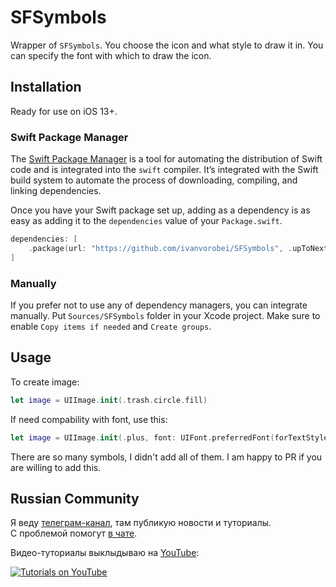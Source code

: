 # SFSymbols

Wrapper of `SFSymbols`. You choose the icon and what style to draw it in. You can specify the font with which to draw the icon.

## Installation

Ready for use on iOS 13+.

### Swift Package Manager

The [Swift Package Manager](https://swift.org/package-manager/) is a tool for automating the distribution of Swift code and is integrated into the `swift` compiler. It’s integrated with the Swift build system to automate the process of downloading, compiling, and linking dependencies.

Once you have your Swift package set up, adding as a dependency is as easy as adding it to the `dependencies` value of your `Package.swift`.

```swift
dependencies: [
    .package(url: "https://github.com/ivanvorobei/SFSymbols", .upToNextMajor(from: "1.0.0"))
]
```

### Manually

If you prefer not to use any of dependency managers, you can integrate manually. Put `Sources/SFSymbols` folder in your Xcode project. Make sure to enable `Copy items if needed` and `Create groups`.

## Usage

To create image:

```swift
let image = UIImage.init(.trash.circle.fill)
```

If need compability with font, use this:

```swift
let image = UIImage.init(.plus, font: UIFont.preferredFont(forTextStyle: .body))
```

There are so many symbols, I didn't add all of them. I am happy to PR if you are willing to add this.

## Russian Community

Я веду [телеграм-канал](https://sparrowcode.io/telegram), там публикую новости и туториалы.<br>
С проблемой помогут [в чате](https://sparrowcode.io/telegram/chat).

Видео-туториалы выклыдываю на [YouTube](https://ivanvorobei.by/youtube):

[![Tutorials on YouTube](https://cdn.ivanvorobei.by/github/readme/youtube-preview.jpg)](https://ivanvorobei.by/youtube)
